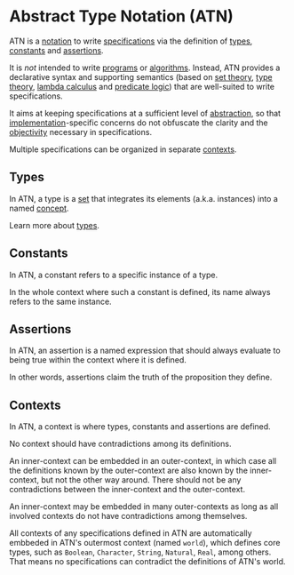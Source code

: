 # Abstract Type Notation (ATN)

ATN is a [notation](https://en.wikipedia.org/wiki/Notation) to write [specifications](https://en.wikipedia.org/wiki/Specification_(technical_standard)) via the definition of [types](#Types), [constants](#Constants) and [assertions](#Assertions).

It is _not_ intended to write [programs](https://en.wikipedia.org/wiki/Computer_program) or [algorithms](https://en.wikipedia.org/wiki/Algorithm). Instead, ATN provides a declarative syntax and supporting semantics (based on [set theory](https://en.wikipedia.org/wiki/Set_theory), [type theory](https://en.wikipedia.org/wiki/Type_theory), [lambda calculus](https://en.wikipedia.org/wiki/Lambda_calculus) and [predicate logic](https://en.wikipedia.org/wiki/Higher-order_logic)) that are well-suited to write specifications.

It aims at keeping specifications at a sufficient level of [abstraction](https://en.wikipedia.org/wiki/Abstraction), so that [implementation](https://en.wikipedia.org/wiki/Implementation)-specific concerns do not obfuscate the clarity and the [objectivity](https://en.wikipedia.org/wiki/Objectivity_(philosophy)) necessary in specifications.

Multiple specifications can be organized in separate [contexts](#Contexts).

## Types

In ATN, a type is a [set](https://en.wikipedia.org/wiki/Set_(mathematics)) that integrates its elements (a.k.a. instances) into a named [concept](https://en.wikipedia.org/wiki/Concept).

Learn more about [types](./Types).

## Constants

In ATN, a constant refers to a specific instance of a type. 

In the whole context where such a constant is defined, its name always refers to the same instance.

## Assertions

In ATN, an assertion is a named expression that should always evaluate to being true within the context where it is defined.

In other words, assertions claim the truth of the proposition they define.

## Contexts

In ATN, a context is where types, constants and assertions are defined.

No context should have contradictions among its definitions.

An inner-context can be embedded in an outer-context, in which case all the definitions known by the outer-context are also known by the inner-context, but not the other way around. There should not be any contradictions between the inner-context and the outer-context.

An inner-context may be embedded in many outer-contexts as long as all involved contexts do not have contradictions among themselves.

All contexts of any specifications defined in ATN are automatically embbeded in ATN's outermost context (named `world`), which defines core types, such as `Boolean`, `Character`, `String`, `Natural`, `Real`, among others. That means no specifications can contradict the definitions of ATN's world.
